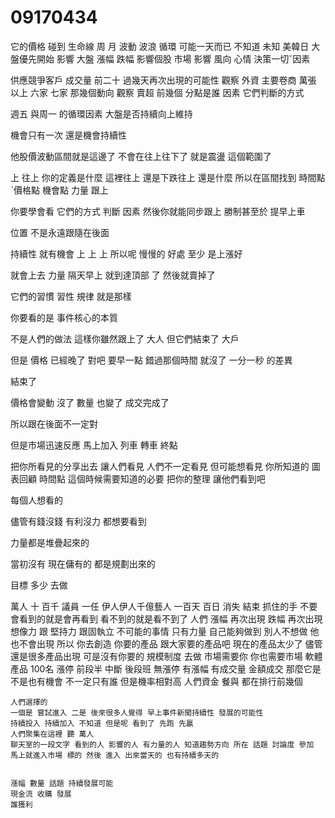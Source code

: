 # 09170434
它的價格 碰到 生命線 周 月
波動 波浪 循環
可能一天而已
不知道
未知
美韓日
大盤優先開始 
影響
大盤 漲幅 跌幅 影響個股
市場 影響 風向
心情 
決策一切ˇ因素


供應競爭客戶
成交量 前二十 過幾天再次出現的可能性
觀察
外資 主要卷商 萬張 以上 六家 七家
那幾個動向
觀察 賣超 前幾個 分點是誰 因素 它們判斷的方式

週五 與周一 的循環因素
大盤是否持續向上維持


機會只有一次
還是機會持續性

他股價波動區間就是這邊了
不會在往上往下了 就是震盪
這個範圍了

上 往上
你的定義是什麼
這裡往上 還是下跌往上 還是什麼
所以在區間找到 時間點ˋ價格點 機會點 力量
跟上

你要學會看
它們的方式 判斷
因素
然後你就能同步跟上
勝制甚至於 提早上車

位置
不是永遠跟隨在後面

持續性
就有機會
上 上 上
所以呢 慢慢的
好處 至少 是上漲好

就會上去 力量
隔天早上 就到達頂部 了
然後就賣掉了

它們的習慣
習性 規律
就是那樣

你要看的是 事件核心的本質

不是人們的做法
這樣你雖然跟上了
大人 但它們結束了 大戶

但是 價格 已經晚了
對吧
要早一點
錯過那個時間 就沒了
一分一秒 的差異

結束了

價格會變動
沒了
數量 也變了
成交完成了

所以跟在後面不一定對

但是市場迅速反應
馬上加入 列車 轉車 終點

把你所看見的分享出去
讓人們看見
 人們不一定看見
 但可能想看見 你所知道的
 圖表回顧
 時間點 這個時候需要知道的必要
 把你的整理 讓他們看到吧

 每個人想看的

 儘管有錢沒錢 有利沒力 都想要看到

 力量都是堆疊起來的

 當初沒有 現在傭有的 都是規劃出來的

 目標 多少
 去做

 萬人 十 百千 議員 一任 伊人伊人千億藝人
一百天
 百日
 消失 
  結束
   抓住的手
   不要
會看到的就是會再看到
看不到的就是看不到了
人們
漲幅 再次出現 跌幅 再次出現
想像力 跟 堅持力 跟固執立
不可能的事情
只有力量
 自己能夠做到 別人不想做 他也不會出現
 所以 你去創造 你要的產品 跟大家要的產品吧
 現在的產品太少了
  儘管 還是很多產品出現 可是沒有你要的
  規模制度
  去做 市場需要你
  你也需要市場
  軟體產品
   100名 漲停
   前段半 中斷 後段班
   無漲停 有漲幅 有成交量
    金額成交 那麼它是不是也有機會
    不一定只有誰
    但是機率相對高
    人們資金 餐與 都在排行前幾個

    人們選擇的
    一個是 嘗試進入 二是 後來很多人覺得 早上事件新聞持續性 發展的可能性
    持續投入 持續加入 不知道 但是呢 看到了 先跑 先贏
    人們聚集在這裡 聽 萬人
    聊天室的一段文字 看到的人 影響的人 有力量的人 知道趨勢方向 所在 話題 討論度 參加
    馬上就進入市場 標的 然後 進入 出來當天的 也有持續多天的


    漲幅 數量 話題 持續發展可能
    現金流 收購 發展
    誰獲利
    
